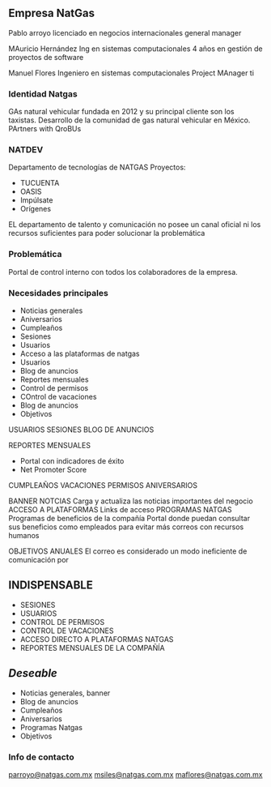 ## Empresa NatGas
Pablo arroyo licenciado en negocios internacionales
general manager

MAuricio Hernández
Ing en sistemas computacionales
4 años en gestión de proyectos de software

Manuel Flores
Ingeniero en sistemas computacionales
Project MAnager ti

### Identidad Natgas
GAs natural vehicular fundada en 2012 y su principal cliente son los taxistas. Desarrollo de la comunidad de gas natural vehicular en México.
PArtners with QroBUs

### NATDEV
Departamento de tecnologías de NATGAS 
Proyectos:

- TUCUENTA
- OASIS
- Impúlsate
- Orígenes

EL departamento de talento y comunicación no posee un canal oficial ni los recursos suficientes para poder solucionar la problemática

### Problemática

Portal de control interno con todos los colaboradores de la empresa.

### Necesidades principales

* Noticias generales
* Aniversarios
* Cumpleaños
* Sesiones 
* Usuarios
* Acceso a las plataformas de natgas
* Usuarios
* Blog de anuncios
* Reportes mensuales
* Control de permisos
* COntrol de vacaciones 
* Blog de anuncios
* Objetivos 

USUARIOS
SESIONES
BLOG DE ANUNCIOS

REPORTES MENSUALES
* Portal con indicadores de éxito
* Net Promoter Score

CUMPLEAÑOS
VACACIONES
PERMISOS
ANIVERSARIOS

BANNER NOTCIAS
	Carga y actualiza las noticias importantes del negocio
ACCESO A PLATAFORMAS
	Links de acceso
PROGRAMAS NATGAS
	Programas de beneficios de la compañía
	Portal donde puedan consultar sus beneficios como empleados para evitar más correos con recursos humanos
	
OBJETIVOS ANUALES
El correo es considerado un modo ineficiente de comunicación por 

## INDISPENSABLE

* SESIONES
* USUARIOS
* CONTROL DE PERMISOS
* CONTROL DE VACACIONES
* ACCESO DIRECTO A PLATAFORMAS NATGAS
* REPORTES MENSUALES DE LA COMPAÑÍA

## *Deseable*
* Noticias generales, banner
* Blog de anuncios
* Cumpleaños
* Aniversarios
* Programas Natgas
* Objetivos

### Info de contacto
parroyo@natgas.com.mx
msiles@natgas.com.mx
maflores@natgas.com.mx

